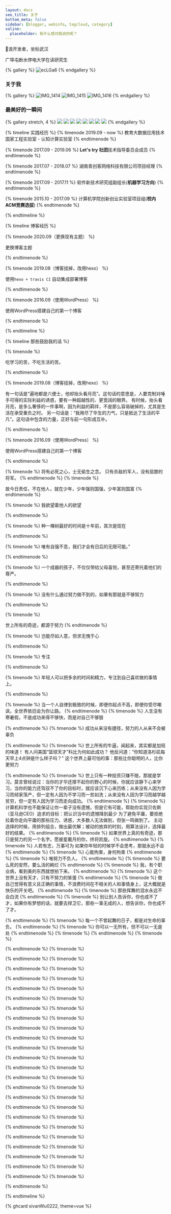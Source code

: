 ```yaml
---
layout: docs
seo_title: 关于
bottom_meta: false
sidebar: [blogger, webinfo, tagcloud, category]
valine:
  placeholder: 有什么想对我说的呢？
---
```


🐶浪开发者，坐标武汉

广埠屯断水停电大学在读研究生


{% gallery %}
![ecLGa6](https://cdn.jsdelivr.net/gh/sivanWu0222/ImageHosting@master/uPic/ecLGa6.png)
{% endgallery %}

### 关于我

{% gallery %}
![IMG_1414](https://cdn.jsdelivr.net/gh/sivanWu0222/ImageHosting@master/uPic/IMG_1414.JPG)
![IMG_1415](https://cdn.jsdelivr.net/gh/sivanWu0222/ImageHosting@master/uPic/IMG_1415.JPG)
![IMG_1416](https://cdn.jsdelivr.net/gh/sivanWu0222/ImageHosting@master/uPic/IMG_1416.JPG)
{% endgallery %}

### 最美好的一瞬间

{% gallery stretch, 4 %}
![](https://cdn.jsdelivr.net/gh/volantis-x/cdn-wallpaper/abstract/B951AE18-D431-417F-B3FE-A382403FF21B.jpeg)
![](https://cdn.jsdelivr.net/gh/volantis-x/cdn-wallpaper/landscape/AEB33F9D-7294-4CF1-B8C5-3020748A9D45.jpeg)
![](https://cdn.jsdelivr.net/gh/volantis-x/cdn-wallpaper/landscape/250662D4-5A21-4AAA-BB63-CD25CF97CFF1.jpeg)
![](https://cdn.jsdelivr.net/gh/volantis-x/cdn-wallpaper/landscape/10A0FCE5-36A1-4AD0-8CF0-019259A89E03.jpeg)
![](https://cdn.jsdelivr.net/gh/volantis-x/cdn-wallpaper/abstract/B951AE18-D431-417F-B3FE-A382403FF21B.jpeg)
![](https://cdn.jsdelivr.net/gh/volantis-x/cdn-wallpaper/landscape/AEB33F9D-7294-4CF1-B8C5-3020748A9D45.jpeg)
![](https://cdn.jsdelivr.net/gh/volantis-x/cdn-wallpaper/landscape/250662D4-5A21-4AAA-BB63-CD25CF97CFF1.jpeg)
![](https://cdn.jsdelivr.net/gh/volantis-x/cdn-wallpaper/landscape/10A0FCE5-36A1-4AD0-8CF0-019259A89E03.jpeg)
{% endgallery %}

{% timeline 实践经历  %}
{% timenode 2019.09 - now %}
教育大数据应用技术国家工程实验室 - 认知计算实验室
{% endtimenode %}

{% timenode 2017.09 - 2019.06 %}
**Let's try 社团**技术指导委员会成员
{% endtimenode %}

{% timenode 2017.07 - 2018.07 %}
湖南青创客网络科技有限公司项目经理
{% endtimenode %}

{% timenode 2017.09 - 2017.11 %}
软件新技术研究组副组长(**机器学习方向**)
{% endtimenode %}

{% timenode 2015.10 - 2017.09 %}
计算机学院创新创业实验室项目组(**校内ACM竞赛选拔**)
{% endtimenode %}

{% endtimeline %}


{% timeline 博客经历 %}

{% timenode 2020.09（更换现有主题） %}

更换博客主题

{% endtimenode %}


{% timenode 2019.08（博客挂掉，改用hexo） %}

使用`hexo + travis CI` 自动集成部署博客

{% endtimenode %}


{% timenode 2016.09（使用WordPress） %}

使用WordPress搭建自己的第一个博客

{% endtimenode %}


{% endtimeline %}




{% timeline 那些鼓励我的话 %}

{% timenode  %}

吃学习的苦，不吃生活的苦。

{% endtimenode %}


{% timenode 2019.08（博客挂掉，改用hexo） %}

有一句话是“遍地都是六便士，他却抬头看月亮”。这句话的意思是，人要克制对唾手可得的实际利益的诱惑，要有一种超越性的、更宽阔的眼界。
有时候，抬头看月亮，是多么奢侈的一件事啊，因为利益的羁绊，不是那么容易破掉的，尤其是生活在承受重负之时。
另一句话是：“我用尽了毕生的力气，只是抵达了生活的平凡”。这句话中包含的力量，正好与前一句形成互补。

{% endtimenode %}


{% timenode 2016.09（使用WordPress） %}

使用WordPress搭建自己的第一个博客

{% endtimenode %}


{% timenode  %}
将有必死之心，士无偷生之念。
只有杀敌的军人，没有屈膝的将军。
{% endtimenode %}
{% timenode  %}

故今日责任，不在他人，就在少年，少年强则国强，少年富则国富
{% endtimenode %}

{% timenode  %}
我欲望着他人的欲望

{% endtimenode %}

{% timenode  %}
种一棵树最好的时间是十年前，其次是现在

{% endtimenode %}

{% timenode  %}
唯有自强不息，我们才会有日后的无限可能。”



{% endtimenode %}

{% timenode  %}
一个成器的孩子，不仅仅带给父母喜悦，甚至还寄托着他们的尊严。


{% endtimenode %}

{% timenode  %}
没有什么通过努力做不到的，如果有那就是不够努力

{% endtimenode %}

{% timenode  %}

世上所有的奇迹，都源于努力
{% endtimenode %}

{% timenode  %}
岂能尽如人意，但求无愧于心

{% endtimenode %}

{% timenode  %}
专注


{% endtimenode %}

{% timenode  %}
年轻人可以把多余的时间和精力，专注到自己喜欢做的事情上。

{% endtimenode %}

{% timenode  %}
当一个人自律到极致的时候，即便你起点不高，即便你受尽嘲讽，全世界依旧会为你让路。
{% endtimenode %}
{% timenode  %}
人生没有寒暑假，不是成功来得不够快，而是对自己不够狠

{% endtimenode %}
{% timenode  %}
成功从来没有捷径，努力的人从来不会被辜负

{% endtimenode %}
{% timenode  %}
世上所有的牛逼，闻起来，其实都是加班的味道！
有人问美国“篮球天才”科比为何如此成功？
他反问道：“你知道洛杉矶每天早上4点钟是什么样子吗？”
这个世界上最可怕的事：那些比你聪明的人，比你更努力

{% endtimenode %}
{% timenode  %}
世上只有一种投资只赚不赔，那就是学习。莫言曾经说过：当你的才华还撑不起你的野心的时候，你就应该静下心来学习，当你的能力还驾驭不了你的目标时，就应该沉下心来历练；从来没有人因为学习而倾家荡产，但一定有人因为不学习而一贫如洗；从来没有人因为学习而越学越贫穷，但一定有人因为学习而走向成功。
{% endtimenode %}
{% timenode  %}
计算机科学也不能保证让你一辈子没有遗憾，但是它有可能，帮助你实现贝佐斯（亚马逊CEO）追求的目标：把认识当中的遗憾降到最少
为了避免平庸，要拒绝拉着你走向平庸的那些压力、诱惑，大多数人无法做到，但张一鸣做到了。
主动选择的时候，用排列组合，做出最优解；被动的放弃的时刻，用算法设计，选择最好的结果。
{% endtimenode %}
{% timenode  %}
如果世界上真的有奇迹，那只是努力的另一个名字。愿披星戴月的你，终将凯旋。
{% endtimenode %}
{% timenode  %}
人若有志，万事可为
如果你年轻的时候学不会思考，那就永远不会
{% endtimenode %}
{% timenode  %}
心能拘束，身何拘束
{% endtimenode %}
{% timenode  %}
唯努力不负人。
{% endtimenode %}
{% timenode  %}
要么死的安然，要么活的絢烂
{% endtimenode %}
{% timenode  %}
我，有个职业病，看到美的东西就想拍下来。
{% endtimenode %}
{% timenode  %}
这个世界上没有天才，只有不努力的笨蛋
{% endtimenode %}
{% timenode  %}
做自己觉得有意义且正确的事情，不浪费时间在不相关的人和事情身上，这大概就是快乐的开关吧。
{% endtimenode %}
{% timenode  %}
那些挥舞的泪水永远不会白流
{% endtimenode %}
{% timenode  %}
别让别人告诉你，你也成不了才，如果你有梦想的话，就要去捍卫它，那些一事无成的人，想告诉你，你也成不了才。

{% endtimenode %}
{% timenode  %}
每一个不曾起舞的日子，都是对生命的辜负。
{% endtimenode %}
{% timenode  %}
你可以一无所有，但不可以一无是处
{% endtimenode %}
{% timenode  %}
{% endtimenode %}
{% timenode  %}

{% endtimenode %}
{% timenode  %}

{% endtimenode %}
{% timenode  %}

{% endtimenode %}
{% timenode  %}

{% endtimenode %}
{% timenode  %}

{% endtimenode %}
{% timenode  %}

{% endtimenode %}
{% timenode  %}

{% endtimenode %}
{% timenode  %}

{% endtimenode %}
{% timenode  %}

{% endtimenode %}
{% timenode  %}

{% endtimenode %}
{% timenode  %}

{% endtimenode %}
{% timenode  %}

{% endtimenode %}
{% timenode  %}

{% endtimenode %}
{% timenode  %}

{% endtimenode %}
{% timenode  %}

{% endtimenode %}
{% timenode  %}

{% endtimenode %}
{% timenode  %}

{% endtimenode %}
{% timenode  %}

{% endtimenode %}
{% timenode  %}

{% endtimenode %}
{% timenode  %}

{% endtimenode %}
{% timenode  %}

{% endtimenode %}
{% timenode  %}

{% endtimenode %}
{% timenode  %}

{% endtimenode %}
{% timenode  %}

{% endtimenode %}
{% timenode  %}

{% endtimenode %}


{% endtimeline %}



{% ghcard sivanWu0222, theme=vue %}
